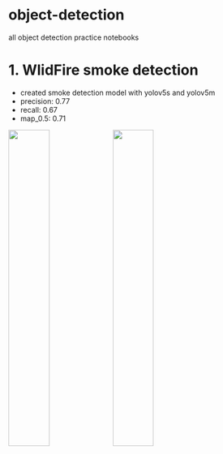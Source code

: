 # object-detection

all object detection practice notebooks

# 1. WlidFire smoke detection
- created smoke detection model with yolov5s and yolov5m 
- precision: 0.77
- recall: 0.67
- map_0.5: 0.71

<p float="left">
  <img src="https://user-images.githubusercontent.com/59719046/159228623-fb5d314e-00a7-453b-a841-2aa7cb839c8f.png" width="40%" /> 
  <img src="https://user-images.githubusercontent.com/59719046/159228257-de0e4d91-0dc1-4a85-b534-c56daf567cd7.png" width="40%" />
</p>
